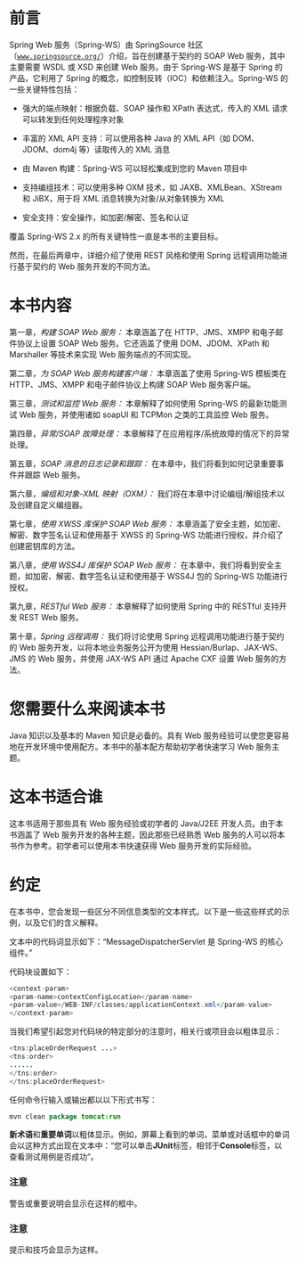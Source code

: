 # 前言

Spring Web 服务（Spring-WS）由 SpringSource 社区（[`www.springsource.org/`](http://www.springsource.org/)）介绍，旨在创建基于契约的 SOAP Web 服务，其中主要需要 WSDL 或 XSD 来创建 Web 服务。由于 Spring-WS 是基于 Spring 的产品，它利用了 Spring 的概念，如控制反转（IOC）和依赖注入。Spring-WS 的一些关键特性包括：

+   强大的端点映射：根据负载、SOAP 操作和 XPath 表达式，传入的 XML 请求可以转发到任何处理程序对象

+   丰富的 XML API 支持：可以使用各种 Java 的 XML API（如 DOM、JDOM、dom4j 等）读取传入的 XML 消息

+   由 Maven 构建：Spring-WS 可以轻松集成到您的 Maven 项目中

+   支持编组技术：可以使用多种 OXM 技术，如 JAXB、XMLBean、XStream 和 JiBX，用于将 XML 消息转换为对象/从对象转换为 XML

+   安全支持：安全操作，如加密/解密、签名和认证

覆盖 Spring-WS 2.x 的所有关键特性一直是本书的主要目标。

然而，在最后两章中，详细介绍了使用 REST 风格和使用 Spring 远程调用功能进行基于契约的 Web 服务开发的不同方法。

# 本书内容

第一章，*构建 SOAP Web 服务：* 本章涵盖了在 HTTP、JMS、XMPP 和电子邮件协议上设置 SOAP Web 服务。它还涵盖了使用 DOM、JDOM、XPath 和 Marshaller 等技术来实现 Web 服务端点的不同实现。

第二章，*为 SOAP Web 服务构建客户端：* 本章涵盖了使用 Spring-WS 模板类在 HTTP、JMS、XMPP 和电子邮件协议上构建 SOAP Web 服务客户端。

第三章，*测试和监控 Web 服务：* 本章解释了如何使用 Spring-WS 的最新功能测试 Web 服务，并使用诸如 soapUI 和 TCPMon 之类的工具监控 Web 服务。

第四章，*异常/SOAP 故障处理：* 本章解释了在应用程序/系统故障的情况下的异常处理。

第五章，*SOAP 消息的日志记录和跟踪：* 在本章中，我们将看到如何记录重要事件并跟踪 Web 服务。

第六章，*编组和对象-XML 映射（OXM）：* 我们将在本章中讨论编组/解组技术以及创建自定义编组器。

第七章，*使用 XWSS 库保护 SOAP Web 服务：* 本章涵盖了安全主题，如加密、解密、数字签名认证和使用基于 XWSS 的 Spring-WS 功能进行授权，并介绍了创建密钥库的方法。

第八章，*使用 WSS4J 库保护 SOAP Web 服务：* 在本章中，我们将看到安全主题，如加密、解密、数字签名认证和使用基于 WSS4J 包的 Spring-WS 功能进行授权。

第九章，*RESTful Web 服务：* 本章解释了如何使用 Spring 中的 RESTful 支持开发 REST Web 服务。

第十章，*Spring 远程调用：* 我们将讨论使用 Spring 远程调用功能进行基于契约的 Web 服务开发，以将本地业务服务公开为使用 Hessian/Burlap、JAX-WS、JMS 的 Web 服务，并使用 JAX-WS API 通过 Apache CXF 设置 Web 服务的方法。

# 您需要什么来阅读本书

Java 知识以及基本的 Maven 知识是必备的。具有 Web 服务经验可以使您更容易地在开发环境中使用配方。本书中的基本配方帮助初学者快速学习 Web 服务主题。

# 这本书适合谁

这本书适用于那些具有 Web 服务经验或初学者的 Java/J2EE 开发人员。由于本书涵盖了 Web 服务开发的各种主题，因此那些已经熟悉 Web 服务的人可以将本书作为参考。初学者可以使用本书快速获得 Web 服务开发的实际经验。

# 约定

在本书中，您会发现一些区分不同信息类型的文本样式。以下是一些这些样式的示例，以及它们的含义解释。

文本中的代码词显示如下：“MessageDispatcherServlet 是 Spring-WS 的核心组件。”

代码块设置如下：

```java
<context-param>
<param-name>contextConfigLocation</param-name>
<param-value>/WEB-INF/classes/applicationContext.xml</param-value>
</context-param>

```

当我们希望引起您对代码块的特定部分的注意时，相关行或项目会以粗体显示：

```java
<tns:placeOrderRequest ...> 
<tns:order>
......
</tns:order>
</tns:placeOrderRequest>

```

任何命令行输入或输出都以以下形式书写：

```java
mvn clean package tomcat:run 

```

**新术语**和**重要单词**以粗体显示。例如，屏幕上看到的单词，菜单或对话框中的单词会以这种方式出现在文本中：“您可以单击**JUnit**标签，相邻于**Console**标签，以查看测试用例是否成功”。

### 注意

警告或重要说明会显示在这样的框中。

### 注意

提示和技巧会显示为这样。

